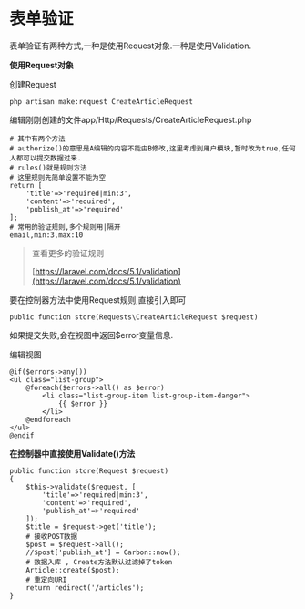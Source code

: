 # 表单验证

表单验证有两种方式,一种是使用Request对象.一种是使用Validation.

**使用Request对象**

创建Request

```
php artisan make:request CreateArticleRequest
```

编辑刚刚创建的文件app/Http/Requests/CreateArticleRequest.php

```
# 其中有两个方法
# authorize()的意思是A编辑的内容不能由B修改,这里考虑到用户模块,暂时改为true,任何人都可以提交数据过来.
# rules()就是规则方法
# 这里规则先简单设置不能为空
return [
    'title'=>'required|min:3',
    'content'=>'required',
    'publish_at'=>'required'
];
# 常用的验证规则,多个规则用|隔开
email,min:3,max:10
```

> 查看更多的验证规则
>
> [https://laravel.com/docs/5.1/validation](https://laravel.com/docs/5.1/validation)

要在控制器方法中使用Request规则,直接引入即可

```
public function store(Requests\CreateArticleRequest $request)
```

如果提交失败,会在视图中返回$error变量信息.

编辑视图

```
@if($errors->any())
<ul class="list-group">
    @foreach($errors->all() as $error)
        <li class="list-group-item list-group-item-danger">
            {{ $error }}
        </li>
    @endforeach
</ul>
@endif
```

**在控制器中直接使用Validate\(\)方法**

```
public function store(Request $request)
{
    $this->validate($request, [
        'title'=>'required|min:3',
        'content'=>'required',
        'publish_at'=>'required'
    ]);
    $title = $request->get('title');
    # 接收POST数据
    $post = $request->all();
    //$post['publish_at'] = Carbon::now();
    # 数据入库 , Create方法默认过滤掉了token
    Article::create($post);
    # 重定向URI
    return redirect('/articles');
}
```



